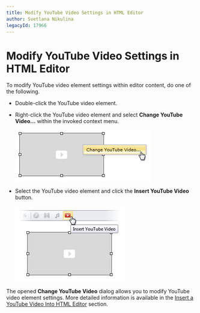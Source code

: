 ```yaml
---
title: Modify YouTube Video Settings in HTML Editor
author: Svetlana Nikulina
legacyId: 17966
---
```

# Modify YouTube Video Settings in HTML Editor
To modify YouTube video element settings within editor content, do one of the following.
* Double-click the YouTube video element.
* Right-click the YouTube video element and select **Change YouTube Video...** within the invoked context menu.
	
	![EUD_HtmlEditor_ChangeYouTube1](../../../images/img25572.png)
* Select the YouTube video element and click the **Insert YouTube Video** button.
	
	![EUD_HtmlEditor_ChangeYouTube2](../../../images/img25573.png)

The opened **Change YouTube Video** dialog allows you to modify YouTube video element settings. More detailed information is available in the [Insert a YouTube Video Into HTML Editor](insert-a-youtube-video-into-html-editor.md) section.